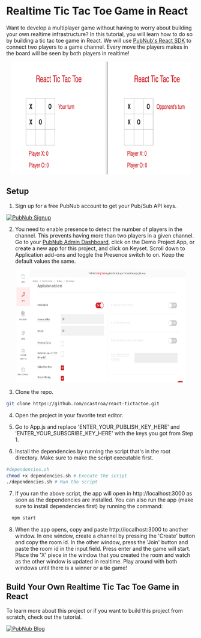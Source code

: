 # Realtime Tic Tac Toe Game in React
Want to develop a multiplayer game without having to worry about building your own realtime infrastructure? In this tutorial, you will learn how to do so by building a tic tac toe game in React. We will use [PubNub's React SDK](https://www.pubnub.com/docs/react-native-javascript/pubnub-javascript-sdk) to connect two players to a game channel. Every move the players makes in the board will be seen by both players in realtime! 

<p align="center">
  <img src="./media/place-piece-on-board.png" alt="Enable Presence add-on" width="480" height="300" />
</p>

## Setup
1) Sign up for a free PubNub account to get your Pub/Sub API keys.
 <a href="https://dashboard.pubnub.com/signup?devrel_gh=react-tictactoe">
    <img alt="PubNub Signup" src="https://i.imgur.com/og5DDjf.png" width=260 height=97/>
  </a>

2) You need to enable presence to detect the number of players in the channel. This prevents having more than two players in a given channel. Go to your [PubNub Admin Dashboard](https://admin.pubnub.com), click on the Demo Project App, or create a new app for this project, and click on Keyset. Scroll down to Application add-ons and toggle the Presence switch to on. Keep the default values the same.

<p align="center">
  <img src="./media/enable-presence.png" alt="Enable Presence add-on" width="450" height="300" />
</p>

3) Clone the repo.
```bash
git clone https://github.com/ocastroa/react-tictactoe.git
```
4) Open the project in your favorite text editor.

5) Go to App.js and replace 'ENTER_YOUR_PUBLISH_KEY_HERE' and 'ENTER_YOUR_SUBSCRIBE_KEY_HERE' with the keys you got from Step 1.

6) Install the dependencies by running the script that's in the root directory. Make sure to make the script executable first.
```bash
#dependencies.sh
chmod +x dependencies.sh # Execute the script
./dependencies.sh # Run the script
```

7) If you ran the above script, the app will open in http://localhost:3000 as soon as the dependencies are installed. You can also run the app (make sure to install dependencies first) by running the command:
  ```bash
    npm start
  ```
8) When the app opens, copy and paste http://localhost:3000 to another window. In one window, create a channel by pressing the 'Create' button and copy the room id. In the other window, press the 'Join' button and paste the room id in the input field. Press enter and the game will start. Place the 'X' piece in the window that you created the room and watch as the other window is updated in realtime. Play around with both windows until there is a winner or a tie game!


## Build Your Own Realtime Tic Tac Toe Game in React

To learn more about this project or if you want to build this project from scratch, check out the tutorial.

  <a href="https://www.pubnub.com/blog/?devrel_gh=react-tictactoe">
    <img alt="PubNub Blog" src="https://i.imgur.com/aJ927CO.png" width=260 height=98/>
  </a>